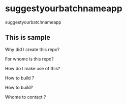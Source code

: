 # suggestyourbatchnameapp
suggestyourbatchnameapp

## This is sample 
Why did I create this repo?

For whome is this repo?

How do I make use of this?

How to build ?

How to build?

Whome to contact ?

